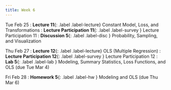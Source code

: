 ```yaml
---
title: Week 6
---
```


Tue Feb 25
: **Lecture 11**{: .label .label-lecture} Constant Model, Loss, and Transformations
: **Lecture Participation 11**{: .label .label-survey } Lecture Participation 11
: **Discussion 5**{: .label .label-disc } Probability, Sampling, and Visualization

Thu Feb 27
: **Lecture 12**{: .label .label-lecture} OLS (Multiple Regression)
: **Lecture Participation 12**{: .label .label-survey } Lecture Participation 12
: **Lab 5**{: .label .label-lab } Modeling, Summary Statistics, Loss Functions, and OLS (due Tue Mar 4)
<!-- : **Exam Prep 5**{: .label .label-examprep } SLR -->

Fri Feb 28
: **Homework 5**{: .label .label-hw } Modeling and OLS (due Thu Mar 6)